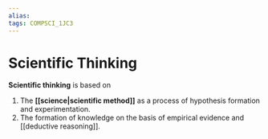 ```yaml
---
alias:
tags: COMPSCI_1JC3
---
```

# Scientific Thinking
**Scientific thinking** is based on
1. The **[[science|scientific method]]** as a process of hypothesis formation and experimentation.
2. The formation of knowledge on the basis of empirical evidence and [[deductive reasoning]]. 